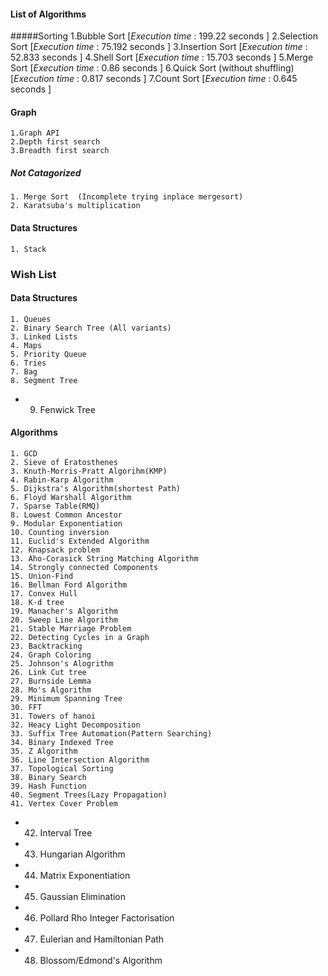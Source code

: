 #### List of Algorithms 
#####Sorting
    1.Bubble Sort 										[_Execution_ _time_ : 199.22 seconds ]
    2.Selection Sort									[_Execution_ _time_ : 75.192 seconds ]
    3.Insertion Sort									[_Execution_ _time_ : 52.833 seconds ]
	4.Shell Sort										[_Execution_ _time_ : 15.703 seconds ]
	5.Merge Sort										[_Execution_ _time_ :  0.86 seconds ]
	6.Quick Sort (without shuffling)					[_Execution_ _time_ : 0.817 seconds ]
	7.Count Sort										[_Execution_ _time_ :  0.645 seconds ]
 
#### Graph 
	1.Graph API
	2.Depth first search
	3.Breadth first search

##### Not Catagorized
	1. Merge Sort  (Incomplete trying inplace mergesort) 
	2. Karatsuba's multiplication 

#### Data Structures
	1. Stack



### Wish List

#### Data Structures
	1. Queues
	2. Binary Search Tree (All variants)
	3. Linked Lists
	4. Maps
	5. Priority Queue
	6. Tries
	7. Bag
	8. Segment Tree
 +	9. Fenwick Tree

#### Algorithms
	1. GCD 
	2. Sieve of Eratosthenes
	3. Knuth-Morris-Pratt Algorihm(KMP)
	4. Rabin-Karp Algorithm
	5. Dijkstra's Algorithm(shortest Path)
	6. Floyd Warshall Algorithm
	7. Sparse Table(RMQ)
	8. Lowest Common Ancestor
	9. Modular Exponentiation
	10. Counting inversion
	11. Euclid's Extended Algorithm
	12. Knapsack problem
	13. Aho-Corasick String Matching Algorithm
	14. Strongly connected Components
	15. Union-Find
	16. Bellman Ford Algorithm
	17. Convex Hull
	18. K-d tree
	19. Manacher's Algorithm
	20. Sweep Line Algorithm
	21. Stable Marriage Problem
	22. Detecting Cycles in a Graph
	23. Backtracking
	24. Graph Coloring
	25. Johnson's Alogrithm
	26. Link Cut tree
	27. Burnside Lemma
	28. Mo's Algorithm
	29. Minimum Spanning Tree
	30. FFT
	31. Towers of hanoi
	32. Heacy Light Decomposition
	33. Suffix Tree Automation(Pattern Searching)
	34. Binary Indexed Tree
	35. Z Algorithm
	36. Line Intersection Algorithm
	37. Topological Sorting
	38. Binary Search
	39. Hash Function
	40. Segment Trees(Lazy Propagation)
	41. Vertex Cover Problem
 +	42. Interval Tree
 +	43. Hungarian Algorithm
 +	44. Matrix Exponentiation
 +	45. Gaussian Elimination
 +	46. Pollard Rho Integer Factorisation
 +	47. Eulerian and Hamiltonian Path
 +	48. Blossom/Edmond's Algorithm
